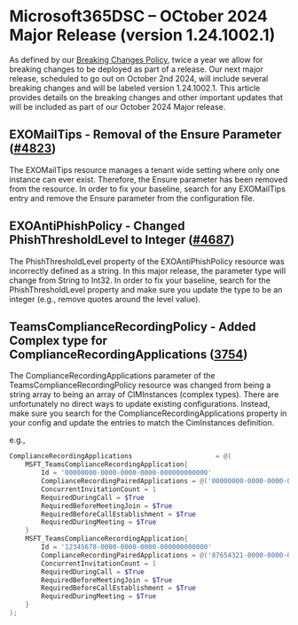 # Microsoft365DSC – OCtober 2024 Major Release (version 1.24.1002.1)

As defined by our [Breaking Changes Policy](https://microsoft365dsc.com/concepts/breaking-changes/), twice a year we allow for breaking changes to be deployed as part of a release. Our next major release, scheduled to go out on October 2nd 2024, will include several breaking changes and will be labeled version 1.24.1002.1. This article provides details on the breaking changes and other important updates that will be included as part of our October 2024 Major release.

## EXOMailTips - Removal of the Ensure Parameter ([#4823](https://github.com/microsoft/Microsoft365DSC/pull/4823))

The EXOMailTips resource manages a tenant wide setting where only one instance can ever exist. Therefore, the Ensure parameter has been removed from the resource. In order to fix your baseline, search for any EXOMailTips entry and remove the Ensure parameter from the configuration file.

## EXOAntiPhishPolicy - Changed PhishThresholdLevel to Integer ([#4687](https://github.com/microsoft/Microsoft365DSC/pull/4687/))

The PhishThresholdLevel property of the EXOAntiPhishPolicy resource was incorrectly defined as a string. In this major release, the parameter type will change from String to Int32. In order to fix your baseline, search for the PhishThresholdLevel property and make sure you update the type to be an integer (e.g., remove quotes around the level value).

## TeamsComplianceRecordingPolicy - Added Complex type for ComplianceRecordingApplications ([3754](https://github.com/microsoft/Microsoft365DSC/pull/3754))

The ComplianceRecordingApplications parameter of the TeamsComplianceRecordingPolicy resource was changed from being a string array to being an array of CIMInstances (complex types). There are unfortunately no direct ways to update existing configurations. Instead, make sure you search for the ComplianceRecordingApplications property in your config and update the entries to match the CimInstances definition.

e.g.,
```Powershell
ComplianceRecordingApplications                     = @(
    MSFT_TeamsComplianceRecordingApplication{
        Id = '00000000-0000-0000-0000-000000000000'
        ComplianceRecordingPairedApplications = @('00000000-0000-0000-0000-000000000000')
        ConcurrentInvitationCount = 1
        RequiredDuringCall = $True
        RequiredBeforeMeetingJoin = $True
        RequiredBeforeCallEstablishment = $True
        RequiredDuringMeeting = $True
    }
    MSFT_TeamsComplianceRecordingApplication{
        Id = '12345678-0000-0000-0000-000000000000'
        ComplianceRecordingPairedApplications = @('87654321-0000-0000-0000-000000000000')
        ConcurrentInvitationCount = 1
        RequiredDuringCall = $True
        RequiredBeforeMeetingJoin = $True
        RequiredBeforeCallEstablishment = $True
        RequiredDuringMeeting = $True
    }
);
```
